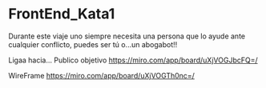 # FrontEnd_Kata1
Durante este viaje uno siempre necesita una persona que lo ayude ante cualquier conflicto, puedes ser tú o...un abogabot!!

Ligaa hacia... 
Publico objetivo https://miro.com/app/board/uXjVOGJbcFQ=/

WireFrame  https://miro.com/app/board/uXjVOGTh0nc=/
